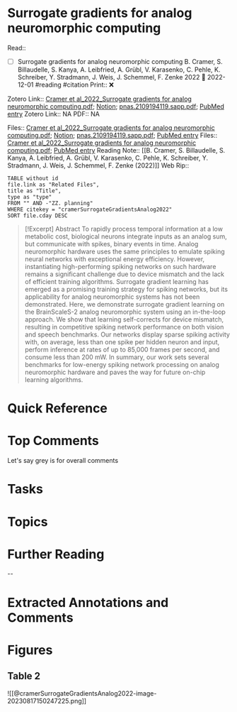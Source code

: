 

# Surrogate gradients for analog neuromorphic computing
Read:: 
- [ ] Surrogate gradients for analog neuromorphic computing B. Cramer, S. Billaudelle, S. Kanya, A. Leibfried, A. Grübl, V. Karasenko, C. Pehle, K. Schreiber, Y. Stradmann, J. Weis, J. Schemmel, F. Zenke 2022 🛫 2022-12-01 #reading #citation
Print::  ❌

Zotero Link:: [Cramer et al_2022_Surrogate gradients for analog neuromorphic computing.pdf](zotero://open-pdf/library/items/UAYTU6SE); [Notion](); [pnas.2109194119.sapp.pdf](zotero://open-pdf/library/items/ZBSQKEIJ); [PubMed entry]()
Zotero Link:: NA
PDF:: NA

Files:: [Cramer et al_2022_Surrogate gradients for analog neuromorphic computing.pdf](file:///C:%5CUsers%5Cmichaelt%5CInsync%5Cm@tarlton.info%5CGoogle%20Drive%5C06.%20Zotero%5Cstorage%5CUAYTU6SE%5CCramer%20et%20al_2022_Surrogate%20gradients%20for%20analog%20neuromorphic%20computing.pdf); [Notion](file:///); [pnas.2109194119.sapp.pdf](file:///C:%5CUsers%5Cmichaelt%5CInsync%5Cm@tarlton.info%5CGoogle%20Drive%5C06.%20Zotero%5Cstorage%5CZBSQKEIJ%5Cpnas.2109194119.sapp.pdf); [PubMed entry](file:///)
Files:: [Cramer et al_2022_Surrogate gradients for analog neuromorphic computing.pdf](file:///C:%5CUsers%5Cmichaelt%5CZotero%5Cstorage%5CUAYTU6SE%5CCramer%20et%20al_2022_Surrogate%20gradients%20for%20analog%20neuromorphic%20computing.pdf); [PubMed entry](file:///)
Reading Note:: [[B. Cramer, S. Billaudelle, S. Kanya, A. Leibfried, A. Grübl, V. Karasenko, C. Pehle, K. Schreiber, Y. Stradmann, J. Weis, J. Schemmel, F. Zenke (2022)]]
Web Rip:: 

```dataview
TABLE without id
file.link as "Related Files",
title as "Title",
type as "type"
FROM "" AND -"ZZ. planning"
WHERE citekey = "cramerSurrogateGradientsAnalog2022" 
SORT file.cday DESC
```


> [!Excerpt] Abstract
> To rapidly process temporal information at a low metabolic cost, biological neurons integrate inputs as an analog sum, but communicate with spikes, binary events in time. Analog neuromorphic hardware uses the same principles to emulate spiking neural networks with exceptional energy efficiency. However, instantiating high-performing spiking networks on such hardware remains a significant challenge due to device mismatch and the lack of efficient training algorithms. Surrogate gradient learning has emerged as a promising training strategy for spiking networks, but its applicability for analog neuromorphic systems has not been demonstrated. Here, we demonstrate surrogate gradient learning on the BrainScaleS-2 analog neuromorphic system using an in-the-loop approach. We show that learning self-corrects for device mismatch, resulting in competitive spiking network performance on both vision and speech benchmarks. Our networks display sparse spiking activity with, on average, less than one spike per hidden neuron and input, perform inference at rates of up to 85,000 frames per second, and consume less than 200 mW. In summary, our work sets several benchmarks for low-energy spiking network processing on analog neuromorphic hardware and paves the way for future on-chip learning algorithms.


# Quick Reference

# Top Comments

Let's say grey is for overall comments

# Tasks

# Topics


# Further Reading 
 

--
# Extracted Annotations and Comments


# Figures
## Table 2
![[@cramerSurrogateGradientsAnalog2022-image-20230817150247225.png]]

